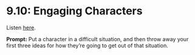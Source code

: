 # 9.10: Engaging Characters 

Listen [here](http://www.writingexcuses.com/2014/03/09/writing-excuses-9-10-engaging-characters/). 

**Prompt:** Put a character in a difficult situation, and then throw away your first three ideas for how they’re going to get out of that situation.
